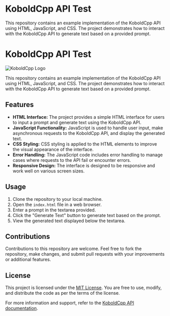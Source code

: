 # KoboldCpp API Test
This repository contains an example implementation of the KoboldCpp API using HTML, JavaScript, and CSS. The project demonstrates how to interact with the KoboldCpp API to generate text based on a provided prompt.

# KoboldCpp API Test

![KoboldCpp Logo](https://wikia.schneedc.com/kobolddiscordgear.png)

This repository contains an example implementation of the KoboldCpp API using HTML, JavaScript, and CSS. The project demonstrates how to interact with the KoboldCpp API to generate text based on a provided prompt.

## Features

- **HTML Interface:** The project provides a simple HTML interface for users to input a prompt and generate text using the KoboldCpp API.
- **JavaScript Functionality:** JavaScript is used to handle user input, make asynchronous requests to the KoboldCpp API, and display the generated text.
- **CSS Styling:** CSS styling is applied to the HTML elements to improve the visual appearance of the interface.
- **Error Handling:** The JavaScript code includes error handling to manage cases where requests to the API fail or encounter errors.
- **Responsive Design:** The interface is designed to be responsive and work well on various screen sizes.

## Usage

1. Clone the repository to your local machine.
2. Open the `index.html` file in a web browser.
3. Enter a prompt in the textarea provided.
4. Click the "Generate Text" button to generate text based on the prompt.
5. View the generated text displayed below the textarea.

## Contributions

Contributions to this repository are welcome. Feel free to fork the repository, make changes, and submit pull requests with your improvements or additional features.

## License

This project is licensed under the [MIT License](LICENSE). You are free to use, modify, and distribute the code as per the terms of the license.

For more information and support, refer to the [KoboldCpp API documentation](https://koboldai-koboldcpp-tiefighter.hf.space/api).

